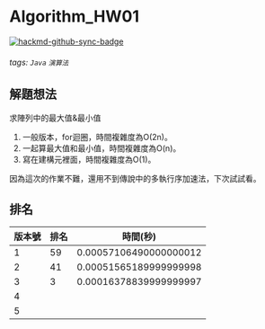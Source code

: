 # Algorithm_HW01

[![hackmd-github-sync-badge](https://hackmd.io/vO8TnZ0uRwSwH5hG9_zCAw/badge)](https://hackmd.io/vO8TnZ0uRwSwH5hG9_zCAw)


###### tags: `Java` `演算法`

## 解題想法
求陣列中的最大值&最小值

1. 一般版本，for迴圈，時間複雜度為O(2n)。
2. 一起算最大值和最小值，時間複雜度為O(n)。
3. 寫在建構元裡面，時間複雜度為O(1)。

因為這次的作業不難，還用不到傳說中的多執行序加速法，下次試試看。

## 排名
| 版本號  | 排名 | 時間(秒) |
| ------ | ----- | ----- |
| 1      | 59    | 0.00057106490000000012 |
| 2      | 41    | 0.00051565189999999998 |
| 3      | 3     | 0.00016378839999999997 |
| 4      |       |       |
| 5      |       |       |